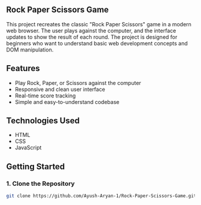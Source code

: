 ## Rock Paper Scissors Game
This project recreates the classic "Rock Paper Scissors" game in a modern web browser. The user plays against the computer, and the interface updates to show the result of each round. The project is designed for beginners who want to understand basic web development concepts and DOM manipulation.



## Features

- Play Rock, Paper, or Scissors against the computer
- Responsive and clean user interface
- Real-time score tracking
- Simple and easy-to-understand codebase

## Technologies Used

- HTML
- CSS
- JavaScript

## Getting Started

### 1. Clone the Repository

```bash
git clone https://github.com/Ayush-Aryan-1/Rock-Paper-Scissors-Game.git
